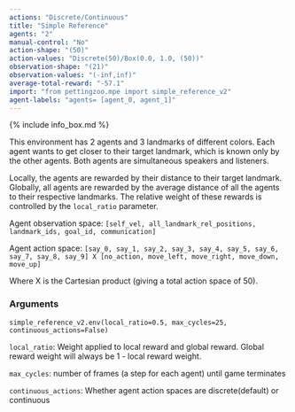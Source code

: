 ```yaml
---
actions: "Discrete/Continuous"
title: "Simple Reference"
agents: "2"
manual-control: "No"
action-shape: "(50)"
action-values: "Discrete(50)/Box(0.0, 1.0, (50))"
observation-shape: "(21)"
observation-values: "(-inf,inf)"
average-total-reward: "-57.1"
import: "from pettingzoo.mpe import simple_reference_v2"
agent-labels: "agents= [agent_0, agent_1]"
---
```


{% include info_box.md %}



This environment has 2 agents and 3 landmarks of different colors. Each agent wants to get closer to their target landmark, which is known only by the other agents. Both agents are simultaneous speakers and listeners.

Locally, the agents are rewarded by their distance to their target landmark. Globally, all agents are rewarded by the average distance of all the agents to their respective landmarks. The relative weight of these rewards is controlled by the `local_ratio` parameter.

Agent observation space: `[self_vel, all_landmark_rel_positions, landmark_ids, goal_id, communication]`

Agent action space: `[say_0, say_1, say_2, say_3, say_4, say_5, say_6, say_7, say_8, say_9] X [no_action, move_left, move_right, move_down, move_up]`

Where X is the Cartesian product (giving a total action space of 50).

### Arguments


```
simple_reference_v2.env(local_ratio=0.5, max_cycles=25, continuous_actions=False)
```



`local_ratio`:  Weight applied to local reward and global reward. Global reward weight will always be 1 - local reward weight.

`max_cycles`:  number of frames (a step for each agent) until game terminates

`continuous_actions`: Whether agent action spaces are discrete(default) or continuous

